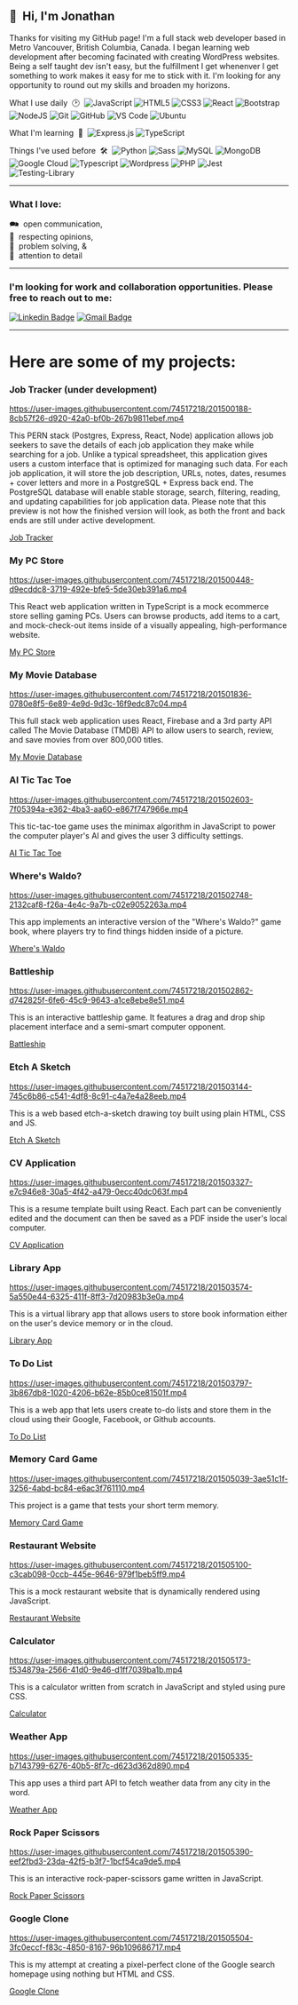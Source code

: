 <!-- All badges: https://dev.to/envoy_/150-badges-for-github-pnk -->
<!-- special unicide chars: https://unicode-table.com/en/ -->

## 👋&nbsp; Hi, I'm Jonathan

Thanks for visiting my GitHub page! I'm a full stack web developer based in Metro Vancouver, British Columbia, Canada. I began learning web development after becoming facinated with creating WordPress websites. Being a self taught dev isn't easy, but the fulfillment I get whenenver I get something to work makes it easy for me to stick with it. I'm looking for any opportunity to round out my skills and broaden my horizons.

What I use daily &nbsp;🕑 &nbsp;![JavaScript](https://img.shields.io/badge/-JavaScript-black?style=plastic&logo=javascript)&nbsp;![HTML5](https://img.shields.io/badge/-HTML5-E34F26?style=plastic&logo=html5&logoColor=white)&nbsp;![CSS3](https://img.shields.io/badge/-CSS3-1572B6?style=plastic&logo=css3)&nbsp;![React](https://img.shields.io/badge/-React-black?style=plastic&logo=react)&nbsp;![Bootstrap](https://img.shields.io/badge/Bootstrap-563D7C?style=plastic&logo=bootstrap&logoColor=white)&nbsp;![NodeJS](https://img.shields.io/badge/node.js-6DA55F?style=plastic&logo=node.js&logoColor=white)&nbsp;![Git](https://img.shields.io/badge/-Git-black?style=plastic&logo=git)&nbsp;![GitHub](https://img.shields.io/badge/-GitHub-181717?style=plastic&logo=github)&nbsp;![VS Code](https://img.shields.io/badge/-VS%20Code-007ACC?style=plastic&logo=visual-studio-code)&nbsp;![Ubuntu](https://img.shields.io/badge/Ubuntu-E95420?style=plastic&logo=ubuntu&logoColor=white)

What I'm learning &nbsp;🌱 &nbsp;![Express.js](https://img.shields.io/badge/express.js-%23404d59.svg?style=plastic&logo=express&logoColor=%2361DAFB)&nbsp;![TypeScript](https://img.shields.io/badge/PostgreSQL-316192?style=plastic&logo=postgresql&logoColor=white)

Things I've used before &nbsp;🛠 &nbsp;![Python](https://img.shields.io/badge/Python-14354C?style=plastic&logo=python&logoColor=white)&nbsp;![Sass](https://img.shields.io/badge/Sass-CC6699?style=plastic&logo=sass&logoColor=white)&nbsp;![MySQL](https://img.shields.io/badge/MySQL-00000F?style=plastic&logo=mysql&logoColor=white)&nbsp;![MongoDB](https://img.shields.io/badge/MongoDB-4EA94B?style=plastic&logo=mongodb&logoColor=white)&nbsp;![Google Cloud](https://img.shields.io/badge/Google_Cloud-4285F4?style=plastic&logo=google-cloud&logoColor=white)&nbsp;![Typescript](https://img.shields.io/badge/TypeScript-007ACC?style=plastic&logo=typescript&logoColor=white)&nbsp;![Wordpress](https://img.shields.io/badge/Wordpress-21759B?style=plastic&logo=wordpress&logoColor=white)&nbsp;![PHP](https://img.shields.io/badge/PHP-777BB4?style=plastic&logo=php&logoColor=white)&nbsp;![Jest](https://img.shields.io/badge/-jest-%23C21325?style=plastic&logo=jest&logoColor=white)&nbsp;![Testing-Library](https://img.shields.io/badge/-TestingLibrary-%23E33332?style=plastic&logo=testing-library&logoColor=white)&nbsp;

-----

### What I love:

🗪 &nbsp;open communication,  
🤝 &nbsp;respecting opinions,   
🙋 &nbsp;problem solving, &   
🔎 &nbsp;attention to  detail        

-----


### I'm looking for work and collaboration opportunities. Please free to reach out to me:

[![Linkedin Badge](https://img.shields.io/badge/-LinkedIn-blue?style=plastic&logo=Linkedin&logoColor=white)](https://www.linkedin.com/in/jonro2955/)&nbsp;[![Gmail Badge](https://img.shields.io/badge/-Gmail-c14438?style=plastic&logo=Gmail&logoColor=white)](mailto:jonro.2955@gmail.com)

-----

# Here are some of my projects:


### Job Tracker (under development) 
 
https://user-images.githubusercontent.com/74517218/201500188-8cb57f26-d920-42a0-bf0b-267b9811ebef.mp4

This PERN stack (Postgres, Express, React, Node) application allows job seekers to save the details of each job application they make while searching for a job. Unlike a typical spreadsheet, this application gives users a custom interface that is optimized for managing such data. For each job application, it will store the job description, URLs, notes, dates, resumes + cover letters and more in a PostgreSQL + Express back end. The PostgreSQL database will enable stable storage, search, filtering, reading, and updating capabilities for job application data. Please note that this preview is not how the finished version will look, as both the front and back ends are still under active development.

[Job Tracker](https://jonro2955.github.io/job-tracker-client/) 


### My PC Store

https://user-images.githubusercontent.com/74517218/201500448-d9ecddc8-3719-492e-bfe5-5de30eb391a6.mp4

This React web application written in TypeScript is a mock ecommerce store selling gaming PCs. Users can browse products, add items to a cart, and mock-check-out items inside of a visually appealing, high-performance website.

[My PC Store](https://jonro2955.github.io/my_pc_store/) 


### My Movie Database 

https://user-images.githubusercontent.com/74517218/201501836-0780e8f5-6e89-4e9d-9d3c-16f9edc87c04.mp4

This full stack web application uses React, Firebase and a 3rd party API called The Movie Database (TMDB) API to allow users to search, review, and save
movies from over 800,000 titles.

[My Movie Database](https://mmdb-97518.web.app) 


### AI Tic Tac Toe 

https://user-images.githubusercontent.com/74517218/201502603-7f05394a-e362-4ba3-aa60-e867f747966e.mp4

This tic-tac-toe game uses the minimax algorithm in JavaScript to power the computer player's AI and gives the user 3 difficulty settings.

[AI Tic Tac Toe](https://jonro2955.github.io/odin_javascript_2_tictactoe/) 


### Where's Waldo? 

https://user-images.githubusercontent.com/74517218/201502748-2132caf8-f26a-4e4c-9a7b-c02e9052263a.mp4

This app implements an interactive version of the "Where's Waldo?" game book, where players try to find things hidden inside of a picture.

[Where's Waldo](https://jonro2955.github.io/odin_javascript_11_wheres_waldo/) 


### Battleship 

https://user-images.githubusercontent.com/74517218/201502862-d742825f-6fe6-45c9-9643-a1ce8ebe8e51.mp4

This is an interactive battleship game. It features a drag and drop ship placement interface and a semi-smart computer opponent.

[Battleship](https://jonro2955.github.io/odin_javascript_7_battleship_2.0/) 


### Etch A Sketch 


https://user-images.githubusercontent.com/74517218/201503144-745c6b86-c541-4df8-8c91-c4a7e4a28eeb.mp4


This is a web based etch-a-sketch drawing toy built using plain HTML, CSS and JS.

[Etch A Sketch](https://jonro2955.github.io/odin_foundations_4_etch_a_sketch/) 


### CV Application 


https://user-images.githubusercontent.com/74517218/201503327-e7c946e8-30a5-4f42-a479-0ecc40dc063f.mp4


This is a resume template built using React. Each part can be conveniently edited and the document can then be saved as a PDF inside the user's local computer.

[CV Application](https://jonro2955.github.io/odin_javascript_8_cv_application/)


### Library App 


https://user-images.githubusercontent.com/74517218/201503574-5a550e44-6325-411f-8ff3-7d20983b3e0a.mp4


This is a virtual library app that allows users to store book information either on the user's device memory or in the cloud. 

[Library App ](https://jonro2955.github.io/odin_javaScript_1_library/) 


### To Do List 


https://user-images.githubusercontent.com/74517218/201503797-3b867db8-1020-4206-b62e-85b0ce81501f.mp4


This is a web app that lets users create to-do lists and store them in the cloud using their Google, Facebook, or Github accounts.  

[To Do List](https://jonro2955.github.io/odin_javascript_4_todo_list/) 


### Memory Card Game 


https://user-images.githubusercontent.com/74517218/201505039-3ae51c1f-3256-4abd-bc84-e6ac3f761110.mp4


This project is a game that tests your short term memory.  

[Memory Card Game](https://jonro2955.github.io/odin_javascript_9_memory_card/) 


### Restaurant Website


https://user-images.githubusercontent.com/74517218/201505100-c3cab098-0ccb-445e-9646-979f1beb5ff9.mp4


This is a mock restaurant website that is dynamically rendered using JavaScript.

[Restaurant Website](https://jonro2955.github.io/odin_javascript_3_restaurant_page/) 


### Calculator 


https://user-images.githubusercontent.com/74517218/201505173-f534879a-2566-41d0-9e46-d1ff7039ba1b.mp4


This is a calculator written from scratch in JavaScript and styled using pure CSS.

[Calculator](https://jonro2955.github.io/odin_foundations_5_calculator/) 


### Weather App 


https://user-images.githubusercontent.com/74517218/201505335-b7143799-6276-40b5-8f7c-d623d362d890.mp4


This app uses a third part API to fetch weather data from any city in the word.

[Weather App](https://jonro2955.github.io/odin_javascript_5_weather_app/) 


### Rock Paper Scissors 


https://user-images.githubusercontent.com/74517218/201505390-eef2fbd3-23da-42f5-b3f7-1bcf54ca9de5.mp4


This is an interactive rock-paper-scissors game written in JavaScript.

[Rock Paper Scissors](https://jonro2955.github.io/odin_foundations_3_rock_paper_scissors/) 


### Google Clone 


https://user-images.githubusercontent.com/74517218/201505504-3fc0eccf-f83c-4850-8167-96b109686717.mp4


This is my attempt at creating a pixel-perfect clone of the Google search homepage using nothing but HTML and CSS.

[Google Clone](https://jonro2955.github.io/odin_foundations_2_google_homepage/) 
